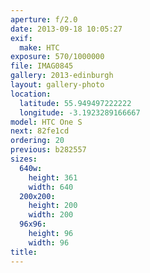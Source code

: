 ```yaml
---
aperture: f/2.0
date: 2013-09-18 10:05:27
exif:
  make: HTC
exposure: 570/1000000
file: IMAG0845
gallery: 2013-edinburgh
layout: gallery-photo
location:
  latitude: 55.949497222222
  longitude: -3.1923289166667
model: HTC One S
next: 82fe1cd
ordering: 20
previous: b282557
sizes:
  640w:
    height: 361
    width: 640
  200x200:
    height: 200
    width: 200
  96x96:
    height: 96
    width: 96
title: 
---
```

